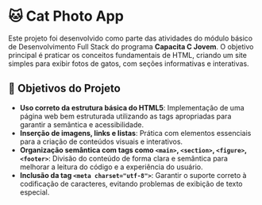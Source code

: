 # 🐱 Cat Photo App

Este projeto foi desenvolvido como parte das atividades do módulo básico de Desenvolvimento Full Stack do programa **Capacita C Jovem**. O objetivo principal é praticar os conceitos fundamentais de HTML, criando um site simples para exibir fotos de gatos, com seções informativas e interativas.

## 📌 Objetivos do Projeto

- **Uso correto da estrutura básica do HTML5**: Implementação de uma página web bem estruturada utilizando as tags apropriadas para garantir a semântica e acessibilidade.
- **Inserção de imagens, links e listas**: Prática com elementos essenciais para a criação de conteúdos visuais e interativos.
- **Organização semântica com tags como `<main>`, `<section>`, `<figure>`, `<footer>`**: Divisão do conteúdo de forma clara e semântica para melhorar a leitura do código e a experiência do usuário.
- **Inclusão da tag `<meta charset="utf-8">`**: Garantir o suporte correto à codificação de caracteres, evitando problemas de exibição de texto especial.
